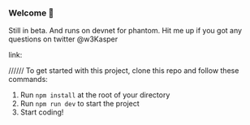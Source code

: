 ### **Welcome 👋**

Still in beta. And runs on devnet for phantom. Hit me up if you got any questions on twitter @w3Kasper

link: 

//////
To get started with this project, clone this repo and follow these commands:

1. Run `npm install` at the root of your directory
2. Run `npm run dev` to start the project
3. Start coding!
